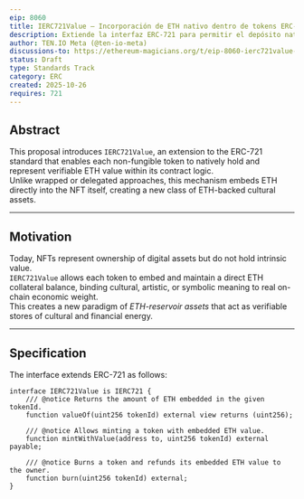 ```yaml
---
eip: 8060
title: IERC721Value — Incorporación de ETH nativo dentro de tokens ERC-721
description: Extiende la interfaz ERC-721 para permitir el depósito nativo y reversible de ETH dentro de cada token.
author: TEN.IO Meta (@ten-io-meta)
discussions-to: https://ethereum-magicians.org/t/eip-8060-ierc721value-native-eth-embedding/25979
status: Draft
type: Standards Track
category: ERC
created: 2025-10-26
requires: 721
---
```


## Abstract

This proposal introduces `IERC721Value`, an extension to the ERC-721 standard that enables each non-fungible token to natively hold and represent verifiable ETH value within its contract logic.  
Unlike wrapped or delegated approaches, this mechanism embeds ETH directly into the NFT itself, creating a new class of ETH-backed cultural assets.

---

## Motivation

Today, NFTs represent ownership of digital assets but do not hold intrinsic value.  
`IERC721Value` allows each token to embed and maintain a direct ETH collateral balance, binding cultural, artistic, or symbolic meaning to real on-chain economic weight.  
This creates a new paradigm of *ETH-reservoir assets* that act as verifiable stores of cultural and financial energy.

---

## Specification

The interface extends ERC-721 as follows:

```solidity
interface IERC721Value is IERC721 {
    /// @notice Returns the amount of ETH embedded in the given tokenId.
    function valueOf(uint256 tokenId) external view returns (uint256);

    /// @notice Allows minting a token with embedded ETH value.
    function mintWithValue(address to, uint256 tokenId) external payable;

    /// @notice Burns a token and refunds its embedded ETH value to the owner.
    function burn(uint256 tokenId) external;
}

